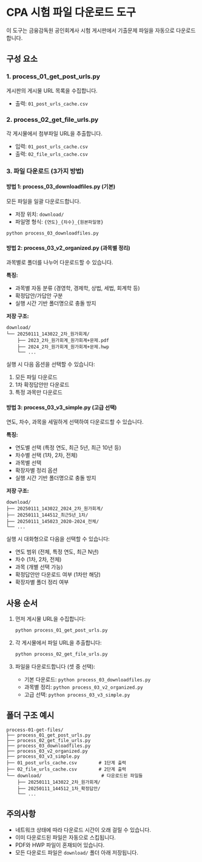 # CPA 시험 파일 다운로드 도구

이 도구는 금융감독원 공인회계사 시험 게시판에서 기출문제 파일을 자동으로 다운로드합니다.

## 구성 요소

### 1. process_01_get_post_urls.py
게시판의 게시물 URL 목록을 수집합니다.
- 출력: `01_post_urls_cache.csv`

### 2. process_02_get_file_urls.py
각 게시물에서 첨부파일 URL을 추출합니다.
- 입력: `01_post_urls_cache.csv`
- 출력: `02_file_urls_cache.csv`

### 3. 파일 다운로드 (3가지 방법)

#### 방법 1: process_03_downloadfiles.py (기본)
모든 파일을 일괄 다운로드합니다.
- 저장 위치: `download/`
- 파일명 형식: `{연도}_{차수}_{원본파일명}`

```bash
python process_03_downloadfiles.py
```

#### 방법 2: process_03_v2_organized.py (과목별 정리)
과목별로 폴더를 나누어 다운로드할 수 있습니다.

**특징:**
- 과목별 자동 분류 (경영학, 경제학, 상법, 세법, 회계학 등)
- 확정답안/가답안 구분
- 실행 시간 기반 폴더명으로 충돌 방지

**저장 구조:**
```
download/
└── 20250111_143022_2차_원가회계/
    ├── 2023_2차_원가회계_원가회계+문제.pdf
    ├── 2024_2차_원가회계_원가회계+문제.hwp
    └── ...
```

실행 시 다음 옵션을 선택할 수 있습니다:
1. 모든 파일 다운로드
2. 1차 확정답안만 다운로드  
3. 특정 과목만 다운로드

#### 방법 3: process_03_v3_simple.py (고급 선택)
연도, 차수, 과목을 세밀하게 선택하여 다운로드할 수 있습니다.

**특징:**
- 연도별 선택 (특정 연도, 최근 5년, 최근 10년 등)
- 차수별 선택 (1차, 2차, 전체)
- 과목별 선택
- 확장자별 정리 옵션
- 실행 시간 기반 폴더명으로 충돌 방지

**저장 구조:**
```
download/
├── 20250111_143022_2024_2차_원가회계/
├── 20250111_144512_최근5년_1차/
├── 20250111_145023_2020-2024_전체/
└── ...
```

실행 시 대화형으로 다음을 선택할 수 있습니다:
- 연도 범위 (전체, 특정 연도, 최근 N년)
- 차수 (1차, 2차, 전체)
- 과목 (개별 선택 가능)
- 확정답안만 다운로드 여부 (1차만 해당)
- 확장자별 폴더 정리 여부

## 사용 순서

1. 먼저 게시물 URL을 수집합니다:
   ```bash
   python process_01_get_post_urls.py
   ```

2. 각 게시물에서 파일 URL을 추출합니다:
   ```bash
   python process_02_get_file_urls.py
   ```

3. 파일을 다운로드합니다 (셋 중 선택):
   - 기본 다운로드: `python process_03_downloadfiles.py`
   - 과목별 정리: `python process_03_v2_organized.py`
   - 고급 선택: `python process_03_v3_simple.py`

## 폴더 구조 예시

```
process-01-get-files/
├── process_01_get_post_urls.py
├── process_02_get_file_urls.py
├── process_03_downloadfiles.py
├── process_03_v2_organized.py
├── process_03_v3_simple.py
├── 01_post_urls_cache.csv        # 1단계 출력
├── 02_file_urls_cache.csv        # 2단계 출력
└── download/                      # 다운로드된 파일들
    ├── 20250111_143022_2차_원가회계/
    ├── 20250111_144512_1차_확정답안/
    └── ...
```

## 주의사항

- 네트워크 상태에 따라 다운로드 시간이 오래 걸릴 수 있습니다.
- 이미 다운로드된 파일은 자동으로 스킵됩니다.
- PDF와 HWP 파일이 혼재되어 있습니다.
- 모든 다운로드 파일은 `download/` 폴더 아래 저장됩니다.